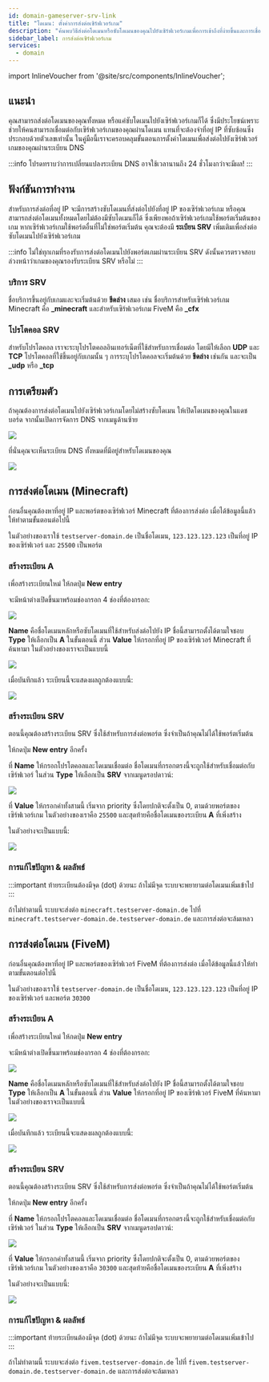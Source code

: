```yaml
---
id: domain-gameserver-srv-link
title: "โดเมน: ตั้งค่าการส่งต่อเซิร์ฟเวอร์เกม"
description: "ค้นพบวิธีส่งต่อโดเมนหรือซับโดเมนของคุณไปยังเซิร์ฟเวอร์เกมเพื่อการเข้าถึงที่ง่ายขึ้นและการเชื่อมต่อที่ดีขึ้น → เรียนรู้เพิ่มเติมตอนนี้"
sidebar_label: การส่งต่อเซิร์ฟเวอร์เกม
services:
  - domain
---
```


import InlineVoucher from '@site/src/components/InlineVoucher';

## แนะนำ
คุณสามารถส่งต่อโดเมนของคุณทั้งหมด หรือแค่ซับโดเมนไปยังเซิร์ฟเวอร์เกมก็ได้ ซึ่งมีประโยชน์เพราะช่วยให้คนสามารถเชื่อมต่อกับเซิร์ฟเวอร์เกมของคุณผ่านโดเมน แทนที่จะต้องจำที่อยู่ IP ที่ซับซ้อนซึ่งประกอบด้วยตัวเลขเท่านั้น ในคู่มือนี้เราจะครอบคลุมขั้นตอนการตั้งค่าโดเมนเพื่อส่งต่อไปยังเซิร์ฟเวอร์เกมของคุณผ่านระเบียน DNS

:::info
โปรดทราบว่าการเปลี่ยนแปลงระเบียน DNS อาจใช้เวลานานถึง 24 ชั่วโมงกว่าจะมีผล!
:::

## ฟังก์ชันการทำงาน

สำหรับการส่งต่อที่อยู่ IP จะมีการสร้างซับโดเมนที่ส่งต่อไปยังที่อยู่ IP ของเซิร์ฟเวอร์เกม หรือคุณสามารถส่งต่อโดเมนทั้งหมดโดยไม่ต้องมีซับโดเมนก็ได้ ซึ่งเพียงพอถ้าเซิร์ฟเวอร์เกมใช้พอร์ตเริ่มต้นของเกม หากเซิร์ฟเวอร์เกมใช้พอร์ตอื่นที่ไม่ใช่พอร์ตเริ่มต้น คุณจะต้องมี **ระเบียน SRV** เพิ่มเติมเพื่อส่งต่อซับโดเมนไปยังเซิร์ฟเวอร์เกม

:::info
ไม่ใช่ทุกเกมที่รองรับการส่งต่อโดเมนไปยังพอร์ตเกมผ่านระเบียน SRV ดังนั้นควรตรวจสอบล่วงหน้าว่าเกมของคุณรองรับระเบียน SRV หรือไม่
:::

### บริการ SRV

ชื่อบริการขึ้นอยู่กับเกมและจะเริ่มต้นด้วย **ขีดล่าง** เสมอ เช่น ชื่อบริการสำหรับเซิร์ฟเวอร์เกม Minecraft คือ **_minecraft** และสำหรับเซิร์ฟเวอร์เกม FiveM คือ **_cfx**

### โปรโตคอล SRV

สำหรับโปรโตคอล เราจะระบุโปรโตคอลอินเทอร์เน็ตที่ใช้สำหรับการเชื่อมต่อ โดยมีให้เลือก **UDP** และ **TCP** โปรโตคอลที่ใช้ขึ้นอยู่กับเกมนั้น ๆ การระบุโปรโตคอลจะเริ่มต้นด้วย **ขีดล่าง** เช่นกัน และจะเป็น **_udp** หรือ **_tcp**

## การเตรียมตัว

ถ้าคุณต้องการส่งต่อโดเมนไปยังเซิร์ฟเวอร์เกมโดยไม่สร้างซับโดเมน ให้เปิดโดเมนของคุณในแดชบอร์ด จากนั้นเปิดการจัดการ DNS จากเมนูด้านซ้าย

![](https://screensaver01.zap-hosting.com/index.php/s/X8q3jdigEdZrRaB/preview)

ที่นั่นคุณจะเห็นระเบียน DNS ทั้งหมดที่มีอยู่สำหรับโดเมนของคุณ

![](https://screensaver01.zap-hosting.com/index.php/s/zRzCnwbqYxaeSiJ/preview)

## การส่งต่อโดเมน (Minecraft)

ก่อนอื่นคุณต้องหาที่อยู่ IP และพอร์ตของเซิร์ฟเวอร์ Minecraft ที่ต้องการส่งต่อ เมื่อได้ข้อมูลนี้แล้วให้ทำตามขั้นตอนต่อไปนี้

ในตัวอย่างของเราใช้ `testserver-domain.de` เป็นชื่อโดเมน, `123.123.123.123` เป็นที่อยู่ IP ของเซิร์ฟเวอร์ และ `25500` เป็นพอร์ต

### สร้างระเบียน A

เพื่อสร้างระเบียนใหม่ ให้กดปุ่ม **New entry**

จะมีหน้าต่างเปิดขึ้นมาพร้อมช่องกรอก 4 ช่องที่ต้องกรอก:

![](https://screensaver01.zap-hosting.com/index.php/s/BYNiFMMwdwjEHwZ/preview)

**Name** คือชื่อโดเมนหลักหรือซับโดเมนที่ใช้สำหรับส่งต่อไปยัง IP ชื่อนี้สามารถตั้งได้ตามใจชอบ **Type** ให้เลือกเป็น **A** ในขั้นตอนนี้ ส่วน **Value** ให้กรอกที่อยู่ IP ของเซิร์ฟเวอร์ Minecraft ที่ค้นหามา ในตัวอย่างของเราจะเป็นแบบนี้

![](https://screensaver01.zap-hosting.com/index.php/s/aRYpxgrySQqzton/preview)

เมื่อบันทึกแล้ว ระเบียนนี้จะแสดงผลถูกต้องแบบนี้:

![](https://screensaver01.zap-hosting.com/index.php/s/eFLm8oqbo4cLtn8/preview)

### สร้างระเบียน SRV

ตอนนี้คุณต้องสร้างระเบียน SRV ซึ่งใช้สำหรับการส่งต่อพอร์ต ซึ่งจำเป็นถ้าคุณไม่ได้ใช้พอร์ตเริ่มต้น

ให้กดปุ่ม **New entry** อีกครั้ง

ที่ **Name** ให้กรอกโปรโตคอลและโดเมนเชื่อมต่อ ชื่อโดเมนที่กรอกตรงนี้จะถูกใช้สำหรับเชื่อมต่อกับเซิร์ฟเวอร์ ในส่วน **Type** ให้เลือกเป็น **SRV** จากเมนูดรอปดาวน์:

![](https://screensaver01.zap-hosting.com/index.php/s/pH9F5kZins8wHn4/preview)

ที่ **Value** ให้กรอกค่าทั้งสามนี้ เริ่มจาก priority ซึ่งโดยปกติจะตั้งเป็น 0, ตามด้วยพอร์ตของเซิร์ฟเวอร์เกม ในตัวอย่างของเราคือ `25500` และสุดท้ายคือชื่อโดเมนของระเบียน **A** ที่เพิ่งสร้าง

ในตัวอย่างจะเป็นแบบนี้:

![](https://screensaver01.zap-hosting.com/index.php/s/Gf8kkc5srHEbC2N/preview)

### การแก้ไขปัญหา & ผลลัพธ์

:::important
ท้ายระเบียนต้องมีจุด (dot) ด้วยนะ ถ้าไม่มีจุด ระบบจะพยายามต่อโดเมนเพิ่มเข้าไป
:::

ถ้าไม่ทำตามนี้ ระบบจะส่งต่อ `minecraft.testserver-domain.de` ไปที่ `minecraft.testserver-domain.de.testserver-domain.de` และการส่งต่อจะล้มเหลว

## การส่งต่อโดเมน (FiveM)

ก่อนอื่นคุณต้องหาที่อยู่ IP และพอร์ตของเซิร์ฟเวอร์ FiveM ที่ต้องการส่งต่อ เมื่อได้ข้อมูลนี้แล้วให้ทำตามขั้นตอนต่อไปนี้

ในตัวอย่างของเราใช้ `testserver-domain.de` เป็นชื่อโดเมน, `123.123.123.123` เป็นที่อยู่ IP ของเซิร์ฟเวอร์ และพอร์ต `30300`

### สร้างระเบียน A

เพื่อสร้างระเบียนใหม่ ให้กดปุ่ม **New entry**

จะมีหน้าต่างเปิดขึ้นมาพร้อมช่องกรอก 4 ช่องที่ต้องกรอก:

![](https://screensaver01.zap-hosting.com/index.php/s/FigmCXEc3eJYz78/preview)

**Name** คือชื่อโดเมนหลักหรือซับโดเมนที่ใช้สำหรับส่งต่อไปยัง IP ชื่อนี้สามารถตั้งได้ตามใจชอบ **Type** ให้เลือกเป็น **A** ในขั้นตอนนี้ ส่วน **Value** ให้กรอกที่อยู่ IP ของเซิร์ฟเวอร์ FiveM ที่ค้นหามา ในตัวอย่างของเราจะเป็นแบบนี้

![](https://screensaver01.zap-hosting.com/index.php/s/7dBKaJ4xomTiS9C/preview)

เมื่อบันทึกแล้ว ระเบียนนี้จะแสดงผลถูกต้องแบบนี้:

![](https://screensaver01.zap-hosting.com/index.php/s/5DppfyXsADTT85t/preview)

### สร้างระเบียน SRV

ตอนนี้คุณต้องสร้างระเบียน SRV ซึ่งใช้สำหรับการส่งต่อพอร์ต ซึ่งจำเป็นถ้าคุณไม่ได้ใช้พอร์ตเริ่มต้น

ให้กดปุ่ม **New entry** อีกครั้ง

ที่ **Name** ให้กรอกโปรโตคอลและโดเมนเชื่อมต่อ ชื่อโดเมนที่กรอกตรงนี้จะถูกใช้สำหรับเชื่อมต่อกับเซิร์ฟเวอร์ ในส่วน **Type** ให้เลือกเป็น **SRV** จากเมนูดรอปดาวน์:

![](https://screensaver01.zap-hosting.com/index.php/s/Yab6ksJNJFTLAeB/preview)

ที่ **Value** ให้กรอกค่าทั้งสามนี้ เริ่มจาก priority ซึ่งโดยปกติจะตั้งเป็น 0, ตามด้วยพอร์ตของเซิร์ฟเวอร์เกม ในตัวอย่างของเราคือ `30300` และสุดท้ายคือชื่อโดเมนของระเบียน **A** ที่เพิ่งสร้าง

ในตัวอย่างจะเป็นแบบนี้:

![](https://screensaver01.zap-hosting.com/index.php/s/te4LJ3yKRpTSi5W/preview)

### การแก้ไขปัญหา & ผลลัพธ์

:::important
ท้ายระเบียนต้องมีจุด (dot) ด้วยนะ ถ้าไม่มีจุด ระบบจะพยายามต่อโดเมนเพิ่มเข้าไป
:::

ถ้าไม่ทำตามนี้ ระบบจะส่งต่อ `fivem.testserver-domain.de` ไปที่ `fivem.testserver-domain.de.testserver-domain.de` และการส่งต่อจะล้มเหลว

<InlineVoucher />